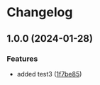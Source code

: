 # Changelog

## 1.0.0 (2024-01-28)


### Features

* added test3 ([1f7be85](https://github.com/jackie-linz/poc-npm-workspace-release/commit/1f7be85243649e95ff8b3d5aea4eabd26afbc627))
